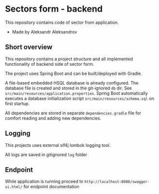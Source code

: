 # Sectors form - backend

This repository contains code of sector from application.
* Made by Aleksandr Aleksandrov

## Short overview

This repository contains a project structure and all implemented functionality of backend side of sector form.

The project uses Spring Boot and can be built/deployed with Gradle.

A file-based embedded HSQL database is already configured. The database file is created and stored in the git-ignored `db` dir. See `src/main/resources/application.properties`. Spring Boot automatically executes a database initialization script `src/main/resources/schema.sql` on first startup.

All dependencies are stored in separate `dependencies.gradle` file for comfort reading and adding new dependencies.

## Logging

This projects uses external slf4j lombok logging tool. 

All logs are saved in gitignored `log` folder

## Endpoint

While application is running proceed to `http://localhost:8080/swagger-ui.html/` for endpoint documentation